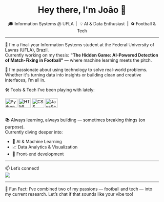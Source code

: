 <h1 align="center">Hey there, I'm João 👋</h1>

<p align="center">
  🎓 Information Systems @ UFLA &nbsp;|&nbsp; 💡 AI & Data Enthusiast &nbsp;|&nbsp; ⚽ Football & Tech  
</p>

---

🧠 I'm a final-year Information Systems student at the Federal University of Lavras (UFLA), Brazil.  
Currently working on my thesis: **"The Hidden Game: AI-Powered Detection of Match-Fixing in Football"** — where machine learning meets the pitch.

🚀 I'm passionate about using technology to solve real-world problems. Whether it's turning data into insights or building clean and creative interfaces, I’m all in.

🛠️ Tools & Tech I’ve been playing with lately:
<div style="display: inline_block">
  <img align="center" alt="Python" height="30" width="40" src="https://cdn.jsdelivr.net/gh/devicons/devicon@latest/icons/python/python-original.svg"/>
  <img align="center" alt="HTML" height="30" width="40" src="https://cdn.jsdelivr.net/gh/devicons/devicon@latest/icons/html5/html5-original.svg" />
  <img align="center" alt="CSS" height="30" width="40" src="https://cdn.jsdelivr.net/gh/devicons/devicon@latest/icons/css3/css3-original.svg" />
  <img align="center" alt="JavaScript" height="30" width="40" src="https://cdn.jsdelivr.net/gh/devicons/devicon@latest/icons/javascript/javascript-original.svg" />
</div>

<br>

📚 Always learning, always building — sometimes breaking things (on purpose).  
Currently diving deeper into:
- 🧠 AI & Machine Learning  
- 📈 Data Analytics & Visualization  
- 🎨 Front-end development

---

📫 Let’s connect!  
<a href="https://www.linkedin.com/in/joaoadn/" target="_blank">
  <img src="https://img.shields.io/badge/-LinkedIn-blue?logo=linkedin&style=flat-square" />
</a>

---

🧩 Fun Fact: I’ve combined two of my passions — football and tech — into my current research. Let’s chat if that sounds like your vibe too!






